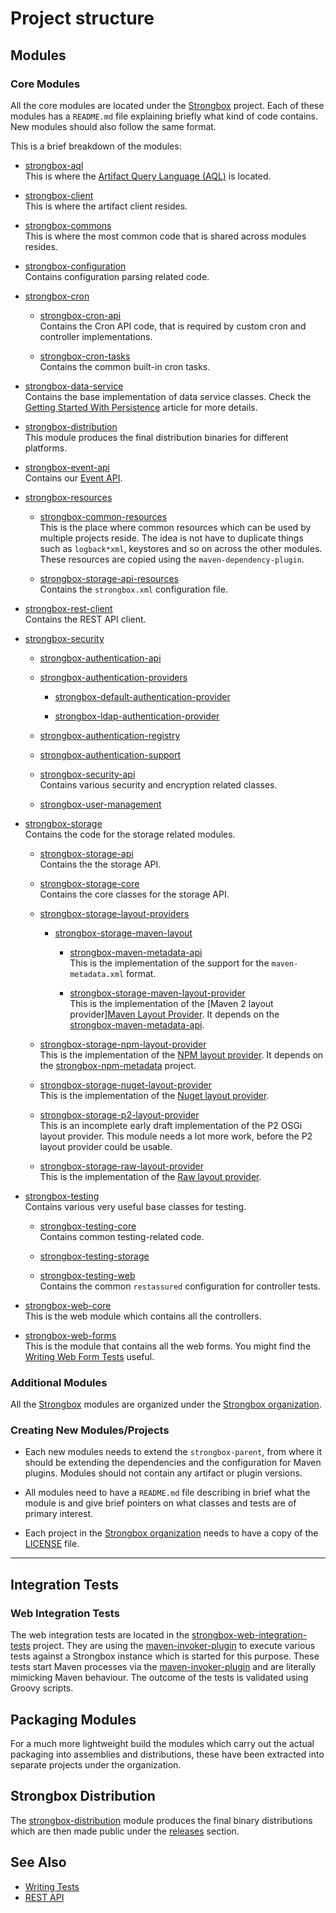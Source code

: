# Project structure
## Modules
### Core Modules

All the core modules are located under the [Strongbox] project. Each of these modules has a `README.md` file explaining briefly what kind of code contains. New modules should also follow the same format.

This is a brief breakdown of the modules:

* [strongbox-aql](https://github.com/strongbox/strongbox/tree/master/strongbox-aql)  
    This is where the [Artifact Query Language (AQL)](https://strongbox.github.io/user-guide/artifact-query-language.html) is located.
    
* [strongbox-client](https://github.com/strongbox/strongbox/tree/master/strongbox-client)      
    This is where the artifact client resides.

* [strongbox-commons](https://github.com/strongbox/strongbox/tree/master/strongbox-commons)    
    This is where the most common code that is shared across modules resides.

* [strongbox-configuration](https://github.com/strongbox/strongbox/tree/master/strongbox-configuration)   
    Contains configuration parsing related code.

* [strongbox-cron](https://github.com/strongbox/strongbox/tree/master/strongbox-cron)  

    * [strongbox-cron-api](https://github.com/strongbox/strongbox/tree/master/strongbox-cron/strongbox-cron-api)  
        Contains the Cron API code, that is required by custom cron and controller implementations.

    * [strongbox-cron-tasks](https://github.com/strongbox/strongbox/tree/master/strongbox-cron/strongbox-cron-tasks)  
        Contains the common built-in cron tasks.

* [strongbox-data-service](https://github.com/strongbox/strongbox/tree/master/strongbox-data-service)  
    Contains the base implementation of data service classes. Check the [Getting Started With Persistence](https://strongbox.github.io/developer-guide/getting-started-with-persistence.html) article for more details.

* [strongbox-distribution](https://github.com/strongbox/strongbox/tree/master/strongbox-distribution)  
    This module produces the final distribution binaries for different platforms.

* [strongbox-event-api](https://github.com/strongbox/strongbox/tree/master/strongbox-event-api)  
    Contains our [Event API](https://strongbox.github.io/developer-guide/using-the-event-api.html). 

* [strongbox-resources](https://github.com/strongbox/strongbox/tree/master/strongbox-resources)  

    * [strongbox-common-resources](https://github.com/strongbox/strongbox/tree/master/strongbox-resources/strongbox-common-resources)  
        This is the place where common resources which can be used by multiple projects reside. The idea is not have to duplicate things such as `logback*xml`, keystores and so on across the other modules. These resources are copied using the `maven-dependency-plugin`.

    * [strongbox-storage-api-resources](https://github.com/strongbox/strongbox/tree/master/strongbox-resources/strongbox-storage-api-resources)  
        Contains the `strongbox.xml` configuration file.

* [strongbox-rest-client](https://github.com/strongbox/strongbox/tree/master/strongbox-rest-client)  
    Contains the REST API client.

* [strongbox-security](https://github.com/strongbox/strongbox/tree/master/strongbox-security)  

    * [strongbox-authentication-api](https://github.com/strongbox/strongbox/tree/master/strongbox-security/strongbox-authentication-api)  

    * [strongbox-authentication-providers](https://github.com/strongbox/strongbox/tree/master/strongbox-security/strongbox-authentication-providers)  

        * [strongbox-default-authentication-provider](https://github.com/strongbox/strongbox/tree/master/strongbox-security/strongbox-authentication-providers/strongbox-default-authentication-provider)  

        * [strongbox-ldap-authentication-provider](https://github.com/strongbox/strongbox/tree/master/strongbox-security/strongbox-authentication-providers/strongbox-ldap-authentication-provider)  

    * [strongbox-authentication-registry](https://github.com/strongbox/strongbox/tree/master/strongbox-security/strongbox-authentication-registry)  

    * [strongbox-authentication-support](https://github.com/strongbox/strongbox/tree/master/strongbox-security/strongbox-authentication-support)  

    * [strongbox-security-api](https://github.com/strongbox/strongbox/tree/master/strongbox-security/strongbox-security-api)  
        Contains various security and encryption related classes.

    * [strongbox-user-management](https://github.com/strongbox/strongbox/tree/master/strongbox-security/strongbox-user-management)  

* [strongbox-storage](https://github.com/strongbox/strongbox/tree/master/strongbox-storage)  
    Contains the code for the storage related modules.

    * [strongbox-storage-api](https://github.com/strongbox/strongbox/tree/master/strongbox-storage/strongbox-storage-api)  
        Contains the the storage API.

    * [strongbox-storage-core](https://github.com/strongbox/strongbox/tree/master/strongbox-storage/strongbox-storage-core)  
        Contains the core classes for the storage API.
        
    * [strongbox-storage-layout-providers](https://github.com/strongbox/strongbox/tree/master/strongbox-storage/strongbox-storage-layout-providers)  

        * [strongbox-storage-maven-layout](https://github.com/strongbox/strongbox/tree/master/strongbox-storage/strongbox-storage-layout-providers/strongbox-storage-maven-layout)  

            * [strongbox-maven-metadata-api](https://github.com/strongbox/strongbox/tree/master/strongbox-storage/strongbox-storage-layout-providers/strongbox-storage-maven-layout/strongbox-maven-metadata-api)  
                This is the implementation of the support for the `maven-metadata.xml` format.

            * [strongbox-storage-maven-layout-provider](https://github.com/strongbox/strongbox/tree/master/strongbox-storage/strongbox-storage-layout-providers/strongbox-storage-maven-layout/strongbox-storage-maven-layout-provider)  
                This is the implementation of the [Maven 2 layout provider][Maven Layout Provider](https://strongbox.github.io/developer-guide/layout-providers/nuget-layout-provider.html). It depends on the [strongbox-maven-metadata-api](https://github.com/strongbox/strongbox/tree/master/strongbox-storage/strongbox-storage-layout-providers/strongbox-storage-maven-layout/strongbox-maven-metadata-api).

    * [strongbox-storage-npm-layout-provider](https://github.com/strongbox/strongbox/tree/master/strongbox-storage/strongbox-storage-layout-providers/strongbox-storage-npm-layout-provider)  
        This is the implementation of the [NPM layout provider](https://strongbox.github.io/developer-guide/layout-providers/npm-layout-provider.html). It depends on the [strongbox-npm-metadata](https://github.com/strongbox/strongbox-npm-metadata) project.

    * [strongbox-storage-nuget-layout-provider](https://github.com/strongbox/strongbox/tree/master/strongbox-storage/strongbox-storage-layout-providers/strongbox-storage-nuget-layout-provider)  
        This is the implementation of the [Nuget layout provider](https://github.com/strongbox/strongbox/tree/master/strongbox-storage/strongbox-storage-layout-providers/strongbox-storage-nuget-layout-provider).
        
    * [strongbox-storage-p2-layout-provider](https://github.com/strongbox/strongbox/tree/master/strongbox-storage/strongbox-storage-layout-providers/strongbox-storage-p2-layout-provider)  
        This is an incomplete early draft implementation of the P2 OSGi layout provider. This module needs a lot more work, before the P2 layout provider could be usable.

    * [strongbox-storage-raw-layout-provider](https://github.com/strongbox/strongbox/tree/master/strongbox-storage/strongbox-storage-layout-providers/strongbox-storage-raw-layout-provider)  
        This is the implementation of the [Raw layout provider](https://strongbox.github.io/developer-guide/layout-providers/raw-layout-provider.html).
        
* [strongbox-testing](https://github.com/strongbox/strongbox/tree/master/strongbox-testing)  
    Contains various very useful base classes for testing.

    * [strongbox-testing-core](https://github.com/strongbox/strongbox/tree/master/strongbox-testing/strongbox-testing-core)  
        Contains common testing-related code.

    * [strongbox-testing-storage](https://github.com/strongbox/strongbox/tree/master/strongbox-testing/strongbox-testing-storage)  

    * [strongbox-testing-web](https://github.com/strongbox/strongbox/tree/master/strongbox-testing/strongbox-testing-web)  
        Contains the common `restassured` configuration for controller tests.

* [strongbox-web-core](https://github.com/strongbox/strongbox/tree/master/strongbox-web-core)  
    This is the web module which contains all the controllers.

* [strongbox-web-forms](https://github.com/strongbox/strongbox/tree/master/strongbox-web-forms)  
    This is the module that contains all the web forms. You might find the [Writing Web Form Tests](https://strongbox.github.io/developer-guide/writing-web-form-tests.html) useful.

### Additional Modules

All the [Strongbox] modules are organized under the [Strongbox organization].

### Creating New Modules/Projects

* Each new modules needs to extend the `strongbox-parent`, from where it should be extending the dependencies and the 
  configuration for Maven plugins. Modules should not contain any artifact or plugin versions.

* All modules need to have a `README.md` file describing in brief what the module is and give brief pointers 
  on what classes and tests are of primary interest.

* Each project in the [Strongbox organization] needs to have a copy of the [LICENSE] file.

---

## Integration Tests

### Web Integration Tests

The web integration tests are located in the [strongbox-web-integration-tests] project. 
They are using the [maven-invoker-plugin] to execute various tests 
against a Strongbox instance which is started for this purpose. These tests start Maven processes via the [maven-invoker-plugin]
and are literally mimicking Maven behaviour. The outcome of the tests is validated using Groovy scripts.

## Packaging Modules

For a much more lightweight build the modules which carry out the actual packaging into assemblies and distributions, 
these have been extracted into separate projects under the organization.

## Strongbox Distribution

The [strongbox-distribution](https://github.com/strongbox/strongbox/tree/master/strongbox-distribution) module produces 
the final binary distributions which are then made public under the [releases](https://github.com/strongbox/strongbox/releases) section.



## See Also
* [Writing Tests](./writing-tests.md)
* [REST API](../user-guide/rest-api.md)

[Strongbox]: https://github.com/strongbox/strongbox
[strongbox-aql]: https://github.com/strongbox/strongbox/tree/master/strongbox-aql
[strongbox-authentication-api]: https://github.com/strongbox/strongbox/tree/master/strongbox-security/strongbox-authentication-api
[strongbox-authentication-providers]: https://github.com/strongbox/strongbox/tree/master/strongbox-security/strongbox-authentication-providers
[strongbox-default-authentication-provider]: https://github.com/strongbox/strongbox/tree/master/strongbox-security/strongbox-authentication-providers/strongbox-default-authentication-provider
[strongbox-ldap-authentication-provider]: https://github.com/strongbox/strongbox/tree/master/strongbox-security/strongbox-authentication-providers/strongbox-ldap-authentication-provider
[strongbox-authentication-registry]: https://github.com/strongbox/strongbox/tree/master/strongbox-security/strongbox-authentication-registry
[strongbox-authentication-support]: https://github.com/strongbox/strongbox/tree/master/strongbox-security/strongbox-authentication-support
[strongbox-user-management]: https://github.com/strongbox/strongbox/tree/master/strongbox-security/strongbox-user-management
[Strongbox organization]: https://github.com/strongbox
[strongbox-client]: https://github.com/strongbox/strongbox/tree/master/strongbox-client
[strongbox-commons]: https://github.com/strongbox/strongbox/tree/master/strongbox-commons
[strongbox-common-resources]: https://github.com/strongbox/strongbox/tree/master/strongbox-resources/strongbox-common-resources
[strongbox-event-api]: https://github.com/strongbox/strongbox/tree/master/strongbox-event-api
[strongbox-metadata-core]: https://github.com/strongbox/strongbox/tree/master/strongbox-metadata-core 
[strongbox-parent]: https://github.com/strongbox/strongbox-parent/tree/master
[strongbox-resources]: https://github.com/strongbox/strongbox/tree/master/strongbox-resources
[strongbox-rest-client]: https://github.com/strongbox/strongbox/tree/master/strongbox-rest-client
[strongbox-security]: https://github.com/strongbox/strongbox/tree/master/strongbox-security
[strongbox-security-api]: https://github.com/strongbox/strongbox/tree/master/strongbox-security/strongbox-security-api
[strongbox-storage]: https://github.com/strongbox/strongbox/tree/master/strongbox-storage
[strongbox-storage-api]: https://github.com/strongbox/strongbox/tree/master/strongbox-storage/strongbox-storage-api
[strongbox-storage-api-resources]: https://github.com/strongbox/strongbox/tree/master/strongbox-resources/strongbox-storage-api-resources
[strongbox-storage-metadata]: https://github.com/strongbox/strongbox/tree/master/strongbox-storage/strongbox-storage-metadata
[strongbox-storage-resources]: https://github.com/strongbox/strongbox/tree/master/strongbox-resources/strongbox-storage-resources
[strongbox-testing]: https://github.com/strongbox/strongbox/tree/master/strongbox-testing
[strongbox-testing-core]: https://github.com/strongbox/strongbox/tree/master/strongbox-testing/strongbox-testing-core
[strongbox-testing-web]: https://github.com/strongbox/strongbox/tree/master/strongbox-testing/strongbox-testing-web
[strongbox-web-core]: https://github.com/strongbox/strongbox/tree/master/strongbox-web-core
[strongbox-web-integration-tests]: https://github.com/strongbox/strongbox-web-integration-tests
[strongbox-web-resources]: https://github.com/strongbox/strongbox/tree/master/strongbox-resources/strongbox-web-resources
[LICENSE]: https://github.com/strongbox/strongbox/blob/master/LICENSE

[maven-invoker-plugin]: http://maven.apache.org/plugins/maven-invoker-plugin/
